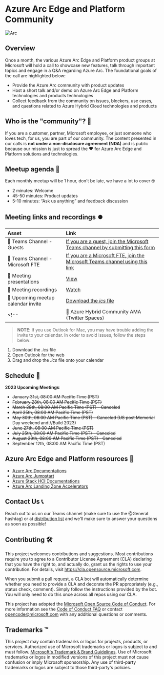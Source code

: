 # Azure Arc Edge and Platform Community

![Arc](./img/arc.png)

## Overview

Once a month, the various Azure Arc Edge and Platform product groups at Microsoft will hold a call to showcase new features, talk through important topics and engage in a Q&A regarding Azure Arc. The foundational goals of the call are highlighted below:

- Provide the Azure Arc community with product updates
- Host a short talk and/or demo on Azure Arc Edge and Platform technologies and products technologies
- Collect feedback from the community on issues, blockers, use cases, and questions related to Azure Hybrid Cloud technologies and products

## Who is the "community"? 💬

If you are a customer, partner, Microsoft employee, or just someone who loves tech, for us, you are part of our community. The content presented in our calls is **not under a non-disclosure agreement (NDA)** and is public because our mission is just to spread the ❤️ for Azure Arc Edge and Platform solutions and technologies.

## Meetup agenda 📃

Each monthly meetup will be 1 hour, don't be late, we have a lot to cover 🤓

- 2 minutes: Welcome
- 45-50 minutes: Product updates
- 5-10 minutes: “Ask us anything” and feedback discussion

## Meeting links and recordings ⏺️

| Asset      | Link        |
|:-----------|:------------|
| 🍪 Teams Channel - Guests | [If you are a guest, join the Microsoft Teams channel by submitting this form](https://aka.ms/ArcEdgeCommunityForm)
| 🍪 Teams Channel - Microsoft FTE | [If you are a Microsoft FTE, join the Microsoft Teams channel using this link](https://teams.microsoft.com/l/team/19%3a227a226ae75f4ffabc67f77a9d439d15%40thread.tacv2/conversations?groupId=f4ccf9df-0dc2-4282-a392-652117be03e7&tenantId=72f988bf-86f1-41af-91ab-2d7cd011db47)
| 📝 Meeting presentations | [View](https://github.com/microsoft/azure_arc_community/tree/main/Presentations)
| 🎥 Meeting recordings | [Watch](https://aka.ms/ArcMeetup)
| 📅 Upcoming meetup calendar invite | [Download the _ics_ file](https://1drv.ms/u/s!ApeID0DmHjgfoR6M3zJRR1-xZqmK?e=R4UwEY)
<!-- | 🎤 Azure Hybrid Community AMA (Twitter Spaces) | [Join Ask Me Anything (AMA)](./TwitterSpaces.md) -->

> **NOTE**: If you use Outlook for Mac, you may have trouble adding the invite to your calendar. In order to avoid issues, follow the steps below:

1. Download the _.ics_ file
2. Open Outlook for the web
3. Drag and drop the _.ics_ file onto your calendar

## Schedule 📅

**2023 Upcoming Meetings**:

- ~~January 31st, 08:00 AM Pacific Time (PST)~~
- ~~February 28th, 08:00 AM Pacific Time (PST)~~
- ~~March 28th, 08:00 AM Pacific Time (PST) - Canceled~~
- ~~April 25th, 08:00 AM Pacific Time (PST)~~
- ~~May 30th, 08:00 AM Pacific Time (PST) - Canceled (US post Memorial Day weekend and //Build 2023)~~
- ~~June 27th, 08:00 AM Pacific Time (PST)~~
- ~~July 25th, 08:00 AM Pacific Time (PST) - Canceled~~
- ~~August 29th, 08:00 AM Pacific Time (PST) - Canceled~~
- September 12th, 08:00 AM Pacific Time (PST)

<!-- ## Azure Hybrid AMA on Twitter Spaces 🐥

Join Azure Hybrid & Multicloud experts from Microsoft and the MVP community to learn about new product features, releases and to find answers to challenging hybrid and multicloud problems. Live on Twitter! Learn more [here](TwitterSpaces.md/). -->

## Azure Arc Edge and Platform resources 📄

- [Azure Arc Documentations](https://docs.microsoft.com/azure/azure-arc/)
- [Azure Arc Jumpstart](https://aka.ms/AzureArcJumpstart)
- [Azure Stack HCI Documentations](https://docs.microsoft.com/azure-stack/hci/)
- [Azure Arc Landing Zone Accelerators](https://aka.ms/ArcLZAcceleratorReady)

## Contact Us 📞

Reach out to us on our Teams channel (make sure to use the @General hashtag) or at [distribution list](mailto:arccustomermeetleads@microsoft.com) and we'll make sure to answer your questions as soon as possible!

## Contributing 🛠️

This project welcomes contributions and suggestions.  Most contributions require you to agree to a
Contributor License Agreement (CLA) declaring that you have the right to, and actually do, grant us
the rights to use your contribution. For details, visit https://cla.opensource.microsoft.com.

When you submit a pull request, a CLA bot will automatically determine whether you need to provide
a CLA and decorate the PR appropriately (e.g., status check, comment). Simply follow the instructions
provided by the bot. You will only need to do this once across all repos using our CLA.

This project has adopted the [Microsoft Open Source Code of Conduct](https://opensource.microsoft.com/codeofconduct/).
For more information see the [Code of Conduct FAQ](https://opensource.microsoft.com/codeofconduct/faq/) or
contact [opencode@microsoft.com](mailto:opencode@microsoft.com) with any additional questions or comments.

## Trademarks ™

This project may contain trademarks or logos for projects, products, or services. Authorized use of Microsoft
trademarks or logos is subject to and must follow.
[Microsoft's Trademark & Brand Guidelines](https://www.microsoft.com/legal/intellectualproperty/trademarks/usage/general).
Use of Microsoft trademarks or logos in modified versions of this project must not cause confusion or imply Microsoft sponsorship.
Any use of third-party trademarks or logos are subject to those third-party's policies.

